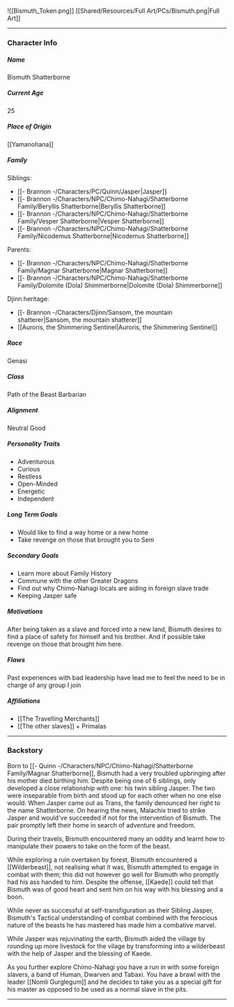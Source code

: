 ![[Bismuth_Token.png]]
[[Shared/Resources/Full Art/PCs/Bismuth.png|Full Art]]

---
### Character Info

##### Name 
Bismuth Shatterborne

##### Current Age
25

##### Place of Origin
[[Yamanohana]]

##### Family

Siblings: 
- [[- Brannon -/Characters/PC/Quinn/Jasper|Jasper]]
- [[- Brannon -/Characters/NPC/Chimo-Nahagi/Shatterborne Family/Beryllis Shatterborne|Beryllis Shatterborne]]
- [[- Brannon -/Characters/NPC/Chimo-Nahagi/Shatterborne Family/Vesper Shatterborne|Vesper Shatterborne]]
- [[- Brannon -/Characters/NPC/Chimo-Nahagi/Shatterborne Family/Nicodemus Shatterborne|Nicodemus Shatterborne]]


Parents:
- [[- Brannon -/Characters/NPC/Chimo-Nahagi/Shatterborne Family/Magnar Shatterborne|Magnar Shatterborne]]
- [[- Brannon -/Characters/NPC/Chimo-Nahagi/Shatterborne Family/Dolomite (Dola) Shimmerborne|Dolomite (Dola) Shimmerborne]]


Djinn heritage:
- [[- Brannon -/Characters/Djinn/Sansom, the mountain shatterer|Sansom, the mountain shatterer]]
- [[Auroris, the Shimmering Sentinel|Auroris, the Shimmering Sentinel]]


##### Race
Genasi

##### Class
Path of the Beast Barbarian

##### Alignment
Neutral Good

##### Personality Traits
- Adventurous
- Curious
- Restless
- Open-Minded
- Energetic
- Independent

##### Long Term Goals
- Would like to find a way home or a new home
- Take revenge on those that brought you to Seni

##### Secondary Goals
- Learn more about Family History
- Commune with the other Greater Dragons
- Find out why Chimo-Nahagi locals are aiding in foreign slave trade
- Keeping Jasper safe

##### Motivations
After being taken as a slave and forced into a new land, Bismuth desires to find a place of safety for himself and his brother. And if possible take revenge on those that brought him here.

##### Flaws
Past experiences with bad leadership have lead me to feel the need to be in charge of any group I join

##### Affiliations
- [[The Travelling Merchants]]
- [[The other slaves]] + Primalas

---
### Backstory

Born to [[- Quinn -/Characters/NPC/Chimo-Nahagi/Shatterborne Family/Magnar Shatterborne]], Bismuth had a very troubled upbringing after his mother died birthing him. Despite being one of 6 siblings, only developed a close relationship with one: his twin sibling Jasper. The two were inseparable from birth and stood up for each other when no one else would. When Jasper came out as Trans, the family denounced her right to the name Shatterborne. On hearing the news, Malachix tried to strike Jasper and would've succeeded if not for the intervention of Bismuth. The pair promptly left their home in search of adventure and freedom. 

During their travels, Bismuth encountered many an oddity and learnt how to manipulate their powers to take on the form of the beast. 

While exploring a ruin overtaken by forest, Bismuth encountered a [[Wilderbeast]], not realising what it was, Bismuth attempted to engage in combat with them; this did not however go well for Bismuth who promptly had his ass handed to him. Despite the offense, [[Kaede]] could tell that Bismuth was of good heart and sent him on his way with his blessing and a boon.

While never as successful at self-transfiguration as their Sibling Jasper, Bismuth's Tactical understanding of combat combined with the ferocious nature of the beasts he has mastered has made him a combative marvel. 

While Jasper was rejuvinating the earth, Bismuth aided the village by rounding up more livestock for the vilage by transforming into a wilderbeast with the help of Jasper and the blessing of Kaede.


As you further explore Chimo-Nahagi you have a run in with some foreign slavers, a band of Human, Dwarven and Tabaxi. You have a brawl with the leader [[Nomli Gurglegum]] and he decides to take you as a special gift for his master as opposed to be used as a normal slave in the pits. 



---
